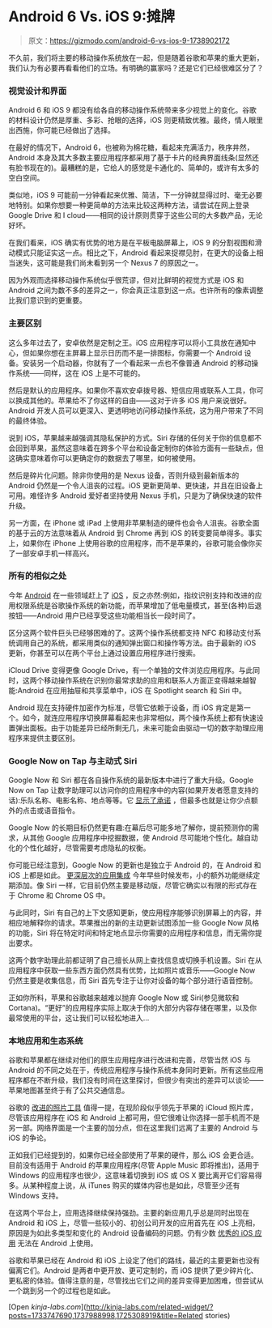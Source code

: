 # Android 6 Vs. iOS 9:摊牌

> 原文：<https://gizmodo.com/android-6-vs-ios-9-1738902172>

不久前，我们将主要的移动操作系统放在一起，但是随着谷歌和苹果的重大更新，我们认为有必要再看看他们的立场。有明确的赢家吗？还是它们已经很难区分了？



### **视觉设计和界面**

Android 6 和 iOS 9 都没有给各自的移动操作系统带来多少视觉上的变化。谷歌的材料设计仍然是厚重、多彩、抢眼的选择，iOS 则更精致优雅。最终，情人眼里出西施，你可能已经做出了选择。

在最好的情况下，Android 6，也被称为棉花糖，看起来充满活力，秩序井然，Android 本身及其大多数主要应用程序都采用了基于卡片的经典界面线条(显然还有脸书现在的)。最糟糕的是，它给人的感觉是卡通化的、简单的，或许有太多的空白空间。

类似地，iOS 9 可能前一分钟看起来优雅、简洁，下一分钟就显得过时、毫无必要地特别。如果你想要一种更简单的方法来比较这两种方法，请尝试在网上登录 Google Drive 和 I cloud——相同的设计原则贯穿于这些公司的大多数产品，无论好坏。

在我们看来，iOS 确实有优势的地方是在平板电脑屏幕上，iOS 9 的分割视图和滑动模式只能证实这一点。相比之下，Android 看起来捉襟见肘，在更大的设备上相当迷失，这可能是我们尚未看到另一个 Nexus 7 的原因之一。

因为外观而选择移动操作系统似乎很荒谬，但对比鲜明的视觉方式是 iOS 和 Android 之间为数不多的差异之一，你会真正注意到这一点。也许所有的像素调整比我们意识到的更重要。

### **主要区别**

这么多年过去了，安卓依然是定制之王。iOS 应用程序可以将小工具放在通知中心，但如果你想在主屏幕上显示日历而不是一排图标，你需要一个 Android 设备。安装另一个启动器，你就有了一个看起来一点也不像普通 Android 的移动操作系统——同样，这在 iOS 上是不可能的。

然后是默认的应用程序。如果你不喜欢安卓拨号器、短信应用或联系人工具，你可以换成其他的。苹果给不了你这样的自由——这对于许多 iOS 用户来说很好。Android 开发人员可以更深入、更透明地访问移动操作系统，这为用户带来了不同的最终体验。

说到 iOS，苹果越来越强调其隐私保护的方式。Siri 存储的任何关于你的信息都不会回到苹果，虽然这意味着在跨多个平台和设备定制你的体验方面有一些缺点，但这确实意味着你可以更确定你的数据去了哪里，如何被使用。

然后是碎片化问题。除非你使用的是 Nexus 设备，否则升级到最新版本的 Android 仍然是一个令人沮丧的过程。iOS 更新更简单、更快速，并且在旧设备上可用。难怪许多 Android 爱好者坚持使用 Nexus 手机，只是为了确保快速的软件升级。

另一方面，在 iPhone 或 iPad 上使用非苹果制造的硬件也会令人沮丧。谷歌全面的基于云的方法意味着从 Android 到 Chrome 再到 iOS 的转变要简单得多。事实上，如果你在 iPhone 上使用谷歌的应用程序，而不是苹果的，谷歌可能会像你买了一部安卓手机一样高兴。

### **所有的相似之处**

今年 [Android](http://gizmodo.com/14-things-you-can-do-in-android-marshmallow-that-you-co-1736673078) 在一些领域赶上了 [iOS](http://gizmodo.com/23-things-you-can-do-in-ios-9-that-you-couldnt-do-in-io-1731300214) ，反之亦然:例如，指纹识别支持和改进的应用权限系统是谷歌操作系统的新功能，而苹果增加了低电量模式，甚至(各种)后退按钮——Android 用户已经享受这些功能相当长一段时间了。

区分这两个软件巨头已经够困难的了。这两个操作系统都支持 NFC 和移动支付系统调用自己的系统，都采用类似的通知弹出窗口和操作等方法。由于最新的 iOS 更新，你甚至可以在两个平台上通过设置应用程序进行搜索。

iCloud Drive 变得更像 Google Drive，有一个单独的文件浏览应用程序。与此同时，这两个移动操作系统在识别你最常求助的应用和联系人方面正变得越来越智能:Android 在应用抽屉和共享菜单中，iOS 在 Spotlight search 和 Siri 中。

Android 现在支持硬件加密作为标准，尽管它依赖于设备，而 iOS 肯定是第一个。如今，就连应用程序切换屏幕看起来也非常相似，两个操作系统上都有快速设置弹出面板。由于功能差异已经所剩无几，未来可能会由驱动一切的数字助理应用程序来提供主要区别。

### **Google Now on Tap 与主动式 Siri**

Google Now 和 Siri 都在各自操作系统的最新版本中进行了重大升级。Google Now on Tap 让数字助理可以访问你的应用程序中的内容(如果开发者愿意支持的话):乐队名称、电影名称、地点等等。它 [显示了承诺](http://gizmodo.com/google-now-on-tap-hands-on-contextual-awesomeness-1707588235) ，但最多也就是让你少点额外的点击或语音指令。

Google Now 的长期目标仍然更有趣:在幕后尽可能多地了解你，提前预测你的需求，从其他 Google 应用程序中挖掘数据，使 Android 尽可能地个性化。越自动化的个性化越好，尽管需要考虑隐私的权衡。

你可能已经注意到，Google Now 的更新也是独立于 Android 的，在 Android 和 iOS 上都是如此。 [更深层次的应用集成](http://gizmodo.com/google-now-just-got-way-more-useful-1700743133) 今年早些时候发布，小的额外功能继续定期添加。像 Siri 一样，它目前仍然主要是移动版，尽管它确实以有限的形式存在于 Chrome 和 Chrome OS 中。

与此同时，Siri 有自己的上下文感知更新，使应用程序能够识别屏幕上的内容，并相应地解释你的请求。苹果推出的新的主动更新试图添加一些 Google Now 风格的功能，Siri 将在特定时间和特定地点显示你需要的应用程序和信息，而无需你提出要求。

这两个数字助理此前都证明了自己擅长从网上查找信息或切换手机设置。Siri 在从应用程序中获取一些东西方面仍然具有优势，比如照片或音乐——Google Now 仍然主要是收集信息，而 Siri 首先专注于让你对设备的每个部分进行语音控制。

正如你所料，苹果和谷歌越来越难以抛弃 Google Now 或 Siri(参见微软和 Cortana)。“更好”的应用程序实际上取决于你的大部分内容存储在哪里，以及你最常使用的平台，这让我们可以轻松地进入...

### **本地应用和生态系统**

谷歌和苹果都在继续对他们的原生应用程序进行改进和完善，尽管当然 iOS 与 Android 的不同之处在于，传统应用程序与操作系统本身同时更新。所有这些应用程序都在不断升级，我们没有时间在这里探讨，但很少有突出的差异可以谈论——苹果地图甚至终于有了公共交通信息。

谷歌的 [改进的照片工具](http://gizmodo.com/google-photos-hands-on-so-good-im-creeped-out-1707566376) 值得一提，在现阶段似乎领先于苹果的 iCloud 照片库，尽管该应用程序在 iOS 和 Android 上都可用，但它很难让你选择一部手机而不是另一部。网络界面是一个主要的加分点，但在这里我们远离了主要的 Android 与 iOS 的争论。

正如我们已经提到的，如果你已经全部使用了苹果的硬件，那么 iOS 会更合适。目前没有适用于 Android 的苹果应用程序(尽管 Apple Music 即将推出)，适用于 Windows 的应用程序也很少，这意味着切换到 iOS 或 OS X 要比离开它们容易得多。从某种程度上说，从 iTunes 购买的媒体内容也是如此，尽管至少还有 Windows 支持。

在这两个平台上，应用选择继续保持强劲。主要的新应用几乎总是同时出现在 Android 和 iOS 上，尽管一些较小的、初创公司开发的应用首先在 iOS 上亮相，原因是为如此多类型和变化的 Android 设备编码的问题。仍有少数 [优秀的 iOS 应用](https://overcast.fm/) 无法在 Android 上使用。

谷歌和苹果已经在 Android 和 iOS 上设定了他们的路线，最近的主要更新也没有偏离它们。Android 是两者中更开放、更可定制的，而 iOS 提供了更少碎片化、更私密的体验。值得注意的是，尽管找出它们之间的差异变得更加困难，但尝试从一个跳到另一个的过程也是如此。

[Open *kinja-labs.com*](http://kinja-labs.com/related-widget/?posts=1733747690,1737988998,1725308919&title=Related stories)